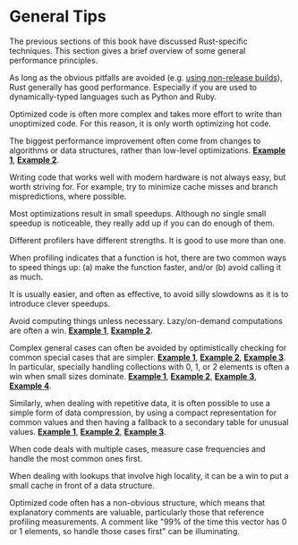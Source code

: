 # General Tips

The previous sections of this book have discussed Rust-specific techniques.
This section gives a brief overview of some general performance principles.

As long as the obvious pitfalls are avoided (e.g. [using non-release builds]),
Rust generally has good performance. Especially if you are used to
dynamically-typed languages such as Python and Ruby.

[using non-release builds]: build-configuration.md

Optimized code is often more complex and takes more effort to write than
unoptimized code. For this reason, it is only worth optimizing hot code.

The biggest performance improvement often come from changes to algorithms or
data structures, rather than low-level optimizations.
[**Example 1**](https://github.com/rust-lang/rust/pull/53383/commits/5745597e6195fe0591737f242d02350001b6c590),
[**Example 2**](https://github.com/rust-lang/rust/pull/54318/commits/154be2c98cf348de080ce951df3f73649e8bb1a6).

Writing code that works well with modern hardware is not always easy, but worth
striving for. For example, try to minimize cache misses and branch
mispredictions, where possible.

Most optimizations result in small speedups. Although no single small speedup
is noticeable, they really add up if you can do enough of them.

Different profilers have different strengths. It is good to use more than one.

When profiling indicates that a function is hot, there are two common ways to
speed things up: (a) make the function faster, and/or (b) avoid calling it as
much.

It is usually easier, and often as effective, to avoid silly slowdowns as it
is to introduce clever speedups.

Avoid computing things unless necessary. Lazy/on-demand computations are
often a win.
[**Example 1**](https://github.com/rust-lang/rust/pull/36592/commits/80a44779f7a211e075da9ed0ff2763afa00f43dc),
[**Example 2**](https://github.com/rust-lang/rust/pull/50339/commits/989815d5670826078d9984a3515eeb68235a4687).

Complex general cases can often be avoided by optimistically checking for
common special cases that are simpler.
[**Example 1**](https://github.com/rust-lang/rust/pull/68790/commits/d62b6f204733d255a3e943388ba99f14b053bf4a),
[**Example 2**](https://github.com/rust-lang/rust/pull/53733/commits/130e55665f8c9f078dec67a3e92467853f400250),
[**Example 3**](https://github.com/rust-lang/rust/pull/65260/commits/59e41edcc15ed07de604c61876ea091900f73649).
In particular, specially handling collections with 0, 1, or 2 elements is often
a win when small sizes dominate.
[**Example 1**](https://github.com/rust-lang/rust/pull/50932/commits/2ff632484cd8c2e3b123fbf52d9dd39b54a94505),
[**Example 2**](https://github.com/rust-lang/rust/pull/64627/commits/acf7d4dcdba4046917c61aab141c1dec25669ce9),
[**Example 3**](https://github.com/rust-lang/rust/pull/64949/commits/14192607d38f5501c75abea7a4a0e46349df5b5f),
[**Example 4**](https://github.com/rust-lang/rust/pull/64949/commits/d1a7bb36ad0a5932384eac03d3fb834efc0317e5).

Similarly, when dealing with repetitive data, it is often possible to use a
simple form of data compression, by using a compact representation for common
values and then having a fallback to a secondary table for unusual values.
[**Example 1**](https://github.com/rust-lang/rust/pull/54420/commits/b2f25e3c38ff29eebe6c8ce69b8c69243faa440d),
[**Example 2**](https://github.com/rust-lang/rust/pull/59693/commits/fd7f605365b27bfdd3cd6763124e81bddd61dd28),
[**Example 3**](https://github.com/rust-lang/rust/pull/65750/commits/eea6f23a0ed67fd8c6b8e1b02cda3628fee56b2f).

When code deals with multiple cases, measure case frequencies and handle the
most common ones first.

When dealing with lookups that involve high locality, it can be a win to put a
small cache in front of a data structure.

Optimized code often has a non-obvious structure, which means that explanatory
comments are valuable, particularly those that reference profiling
measurements. A comment like "99% of the time this vector has 0 or 1 elements,
so handle those cases first" can be illuminating.
